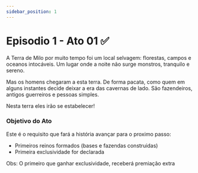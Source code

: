 ```yaml
---
sidebar_position: 1
---
```


# Episodio 1 - Ato 01 ✅

A Terra de Milo por muito tempo foi um local selvagem: florestas, campos e oceanos intocáveis.
Um lugar onde a noite não surge monstros, tranquilo e sereno.

Mas os homens chegaram a esta terra. De forma pacata, como quem em alguns instantes decide deixar
a era das cavernas de lado. São fazendeiros, antigos guerreiros e pessoas simples.

Nesta terra eles irão se estabelecer!

### Objetivo do Ato

Este é o requisito que fará a história avançar para o proximo passo:

- Primeiros reinos formados (bases e fazendas construidas)
- Primeira exclusividade for declarada

Obs: O primeiro que ganhar exclusividade, receberá premiação extra